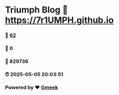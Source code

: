 # Triumph Blog :link: https://7r1UMPH.github.io 
### :page_facing_up: [62](https://7r1UMPH.github.io/tag.html) 
### :speech_balloon: 0 
### :hibiscus: 829736 
### :alarm_clock: 2025-05-05 20:03:51 
### Powered by :heart: [Gmeek](https://github.com/Meekdai/Gmeek)
